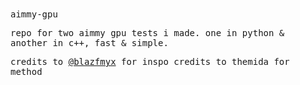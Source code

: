 <samp>
aimmy-gpu

repo for two aimmy gpu tests i made. one in python & another in c++, fast & simple.

credits to <a href="https://github.com/blazfmyx">@blazfmyx</a> for inspo
credits to themida for method
</samp>
